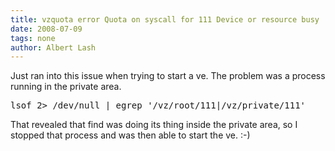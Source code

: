 ```yaml
---
title: vzquota error Quota on syscall for 111 Device or resource busy
date: 2008-07-09
tags: none
author: Albert Lash
---
```

Just ran into this issue when trying to start a ve. The problem was a process running in the private area.

<pre>
lsof 2> /dev/null | egrep '/vz/root/111|/vz/private/111'</pre>

That revealed that find was doing its thing inside the private area, so I stopped that process and was then able to start the ve. :-)

